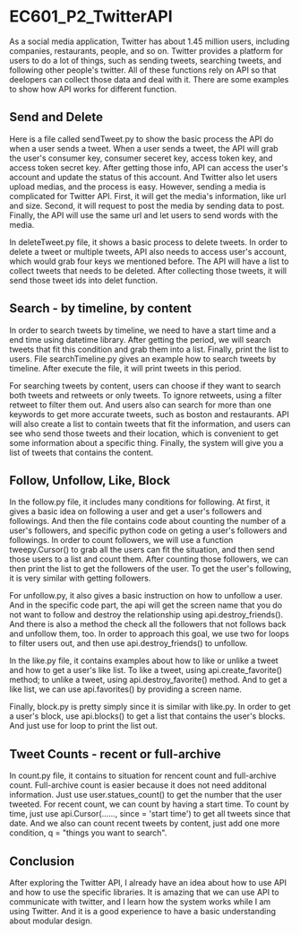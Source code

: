 # EC601_P2_TwitterAPI
As a social media application, Twitter has about 1.45 million users, including companies, restaurants, people, and so on. Twitter provides a platform for users to do a lot of things, such as sending tweets, searching tweets, and following other people's twitter. All of these functions rely on API so that deelopers can collect those data and deal with it. There are some examples to show how API works for different function. 

## Send and Delete
Here is a file called sendTweet.py to show the basic process the API do when a user sends a tweet. When a user sends a tweet, the API will grab the user's consumer key, consumer seceret key, access token key, and access token secret key. After getting those info, API can access the user's account and update the status of this account. And Twitter also let users upload medias, and the process is easy. However, sending a media is complicated for Twitter API. First, it will get the media's information, like url and size. Second, it will request to post the media by sending data to post. Finally, the API will use the same url and let users to send words with the media. 

In deleteTweet.py file, it shows a basic process to delete tweets. In order to delete a tweet or multiple tweets, API also needs to access user's account, which would grab four keys we mentioned before. The API will have a list to collect tweets that needs to be deleted. After collecting those tweets, it will send those tweet ids into delet function. 

## Search - by timeline, by content
In order to search tweets by timeline, we need to have a start time and a end time using datetime library. After getting the period, we will search tweets that fit this condition and grab them into a list. Finally, print the list to users. File searchTimeline.py gives an example how to search tweets by timeline. After execute the file, it will print tweets in this period.

For searching tweets by content, users can choose if they want to search both tweets and retweets or only tweets. To ignore retweets, using a filter retweet to filter them out. And users also can search for more than one keywords to get more accurate tweets, such as boston and restaurants. API will also create a list to contain tweets that fit the information, and users can see who send those tweets and their location, which is convenient to get some information about a specific thing. Finally, the system will give you a list of tweets that contains the content.

## Follow, Unfollow, Like, Block
In the follow.py file, it includes many conditions for following. At first, it gives a basic idea on following a user and get a user's followers and followings. And then the file contains code about counting the number of a user's followers, and specific python code on geting a user's followers and followings. In order to count followers, we will use a function tweepy.Cursor() to grab all the users can fit the situation, and then send those users to a list and count them. After counting those followers, we can then print the list to get the followers of the user. To get the user's following, it is very similar with getting followers. 

For unfollow.py, it also gives a basic instruction on how to unfollow a user. And in the specific code part, the api will get the screen name that you do not want to follow and destroy the relationship using api.destroy_friends(). And there is also a method the check all the followers that not follows back and unfollow them, too. In order to approach this goal, we use two for loops to filter users out, and then use api.destroy_friends() to unfollow.

In the like.py file, it contains examples about how to like or unlike a tweet and how to get a user's like list. To like a tweet, using api.create_favorite() method; to unlike a tweet, using api.destroy_favorite() method. And to get a like list, we can use api.favorites() by providing a screen name.

Finally, block.py is pretty simply since it is similar with like.py. In order to get a user's block, use api.blocks() to get a list that contains the user's blocks. And just use for loop to print the list out.

## Tweet Counts - recent or full-archive
In count.py file, it contains to situation for rencent count and full-archive count. Full-archive count is easier because it does not need additonal information. Just use user.statues_count() to get the number that the user tweeted. For recent count, we can count by having a start time. To count by time, just use api.Cursor(......, since = 'start time') to get all tweets since that date. And we also can count recent tweets by content, just add one more condition, q = "things you want to search".

## Conclusion
After exploring the Twitter API, I already have an idea about how to use API and how to use the specific libraries. It is amazing that we can use API to communicate with twitter, and I learn how the system works while I am using Twitter. And it is a good experience to have a basic understanding about modular design.
